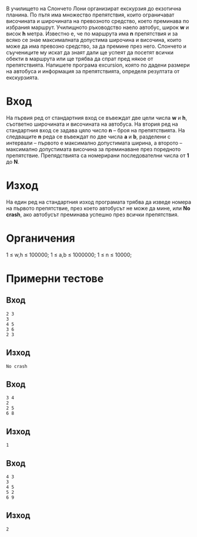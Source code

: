 В училището на Слончето Лони организират екскурзия до екзотична планина. По пътя има множество препятствия, които ограничават височината и широчината на превозното средство, което преминава по избрания маршрут. Училищното ръководство наело автобус, широк **w** и висок **h** метра. Известно е, че по маршрута има **n** препятствия и за всяко се знае максималната допустима широчина и височина, които може да има превозно средство, за да премине през него. Слончето и съучениците му искат да знаят дали ще успеят да посетят всички обекти в маршрута или ще трябва да спрат пред някое от препятствията.
Напишете програма excursion, която по дадени размери на автобуса и информация за препятствията, определя резултата от екскурзията.

# Вход
На първия ред от стандартния вход се въвеждат две цели числа **w** и **h**, съответно широчината и височината на автобуса. На втория ред на стандартния вход се задава цяло число **n** – броя на препятствията. На следващите **n** реда се въвеждат по две числа **a** и **b**, разделени с интервали – първото е максимално допустимата ширина, а второто – максимално допустимата височина за преминаване през поредното препятствие. Препядствията са номерирани последователни числа от **1** до **N**.

# Изход
На един ред на стандартния изход програмата трябва да изведе номера на първото препятствие, през което автобусът не може да мине, или **No crash**, ако автобусът преминава успешно през всички препятствия.
# Органичения
1 ≤ w,h ≤ 100000;
1 ≤ a,b ≤ 1000000; 
1 ≤ n ≤ 10000;

# Примерни тестове
## Вход 
```
2 3 
3 
4 5
3 6
2 3
```
## Изход
```
No crash
```
## Вход
```
3 4
2 
2 5 
6 8
```
## Изход
```
1
```
## Вход 
```
4 3
3 
4 5
5 2 
6 9
```
## Изход
```
2
```

